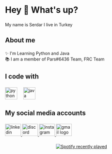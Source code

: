 <h1 align="left">Hey 👋 What's up?</h1>

###

<p align="left">My name is Serdar I live in Turkey</p>

###

<h2 align="left">About me</h2>

###

<p align="left">✨ I'm Learning Python and Java<br>📚 I am a member of Pars#6436 Team, FRC Team</p>

###

<h2 align="left">I code with</h2>

###

<div align="left">
  <img src="https://cdn.jsdelivr.net/gh/devicons/devicon/icons/python/python-original.svg" height="40" alt="python logo"  />
  <img width="12" />
  <img src="https://cdn.jsdelivr.net/gh/devicons/devicon/icons/java/java-original.svg" height="40" alt="java logo"  />
</div>

###

<h2 align="left">My social media accounts</h2>

###

<div align="left">
  <a href="https://www.linkedin.com/in/serdar-g%C3%BCne%C5%9Fli-1a90072a9/" target="_blank">
    <img src="https://raw.githubusercontent.com/maurodesouza/profile-readme-generator/master/src/assets/icons/social/linkedin/default.svg" width="52" height="40" alt="linkedin logo"  />
  </a>
  <a href="https://discord.com/channels/@me" target="_blank">
    <img src="https://raw.githubusercontent.com/maurodesouza/profile-readme-generator/master/src/assets/icons/social/discord/default.svg" width="52" height="40" alt="discord logo"  />
  </a>
  <a href="https://www.instagram.com/serdar_gunesli0?igsh=bDJqcGl3c252dHM3" target="_blank">
    <img src="https://raw.githubusercontent.com/maurodesouza/profile-readme-generator/master/src/assets/icons/social/instagram/default.svg" width="52" height="40" alt="instagram logo"  />
  </a>
  <a href="serdarguneslikurumsal@gmail.com" target="_blank">
    <img src="https://raw.githubusercontent.com/maurodesouza/profile-readme-generator/master/src/assets/icons/social/gmail/default.svg" width="52" height="40" alt="gmail logo"  />
  </a>
</div>

###

<div align="center">
  <a href="https://open.spotify.com/user/dk4l1wl7itvkqk3i5m967ukc1">
    <img src="https://spotify-recently-played-readme.vercel.app/api?user=dk4l1wl7itvkqk3i5m967ukc1&count=5&unique=false" alt="Spotify recently played"  />
  </a>
</div>

###

